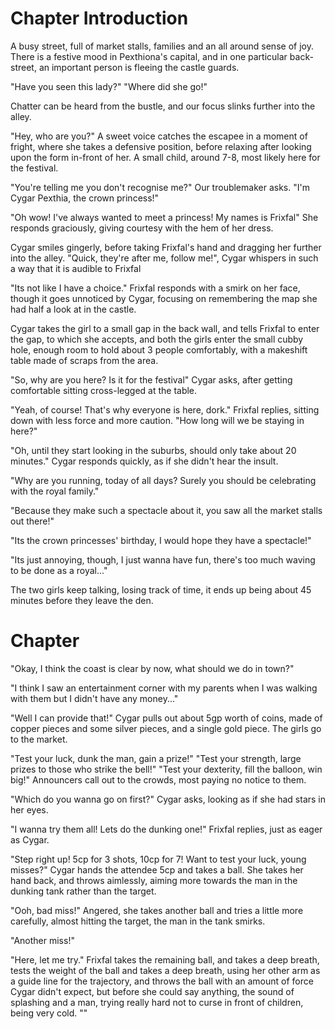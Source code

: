 # Chapter Introduction

A busy street, full of market stalls, families and an all around sense of joy. There is a festive mood in Pexthiona's capital, and in one particular back-street, an important person is fleeing the castle guards.

"Have you seen this lady?"
"Where did she go!"

Chatter can be heard from the bustle, and our focus slinks further into the alley. 

"Hey, who are you?" A sweet voice catches the escapee in a moment of fright, where she takes a defensive position, before relaxing after looking upon the form in-front of her. A small child, around 7-8, most likely here for the festival. 

"You're telling me you don't recognise me?" Our troublemaker asks. "I'm Cygar Pexthia, the crown princess!"

"Oh wow! I've always wanted to meet a princess! My names is Frixfal" She responds graciously, giving courtesy with the hem of her dress. 

Cygar smiles gingerly, before taking Frixfal's hand and dragging her further into the alley. "Quick, they're after me, follow me!", Cygar whispers in such a way that it is audible to Frixfal

"Its not like I have a choice." Frixfal responds with a smirk on her face, though it goes unnoticed by Cygar, focusing on remembering the map she had half a look at in the castle.

Cygar takes the girl to a small gap in the back wall, and tells Frixfal to enter the gap, to which she accepts, and both the girls enter the small cubby hole, enough room to hold about 3 people comfortably, with a makeshift table made of scraps from the area.

"So, why are you here? Is it for the festival" Cygar asks, after getting comfortable sitting cross-legged at the table.

"Yeah, of course! That's why everyone is here, dork." Frixfal replies, sitting down with less force and more caution. "How long will we be staying in here?"

"Oh, until they start looking in the suburbs, should only take about 20 minutes." Cygar responds quickly, as if she didn't hear the insult.

"Why are you running, today of all days? Surely you should be celebrating with the royal family."

"Because they make such a spectacle about it, you saw all the market stalls out there!"

"Its the crown princesses' birthday, I would hope they have a spectacle!"

"Its just annoying, though, I just wanna have fun, there's too much waving to be done as a royal..."

The two girls keep talking, losing track of time, it ends up being about 45 minutes before they leave the den.

# Chapter 

"Okay, I think the coast is clear by now, what should we do in town?"

"I think I saw an entertainment corner with my parents when I was walking with them but I didn't have any money..."

"Well I can provide that!" Cygar pulls out about 5gp worth of coins, made of copper pieces and some silver pieces, and a single gold piece. The girls go to the market.

"Test your luck, dunk the man, gain a prize!"
"Test your strength, large prizes to those who strike the bell!"
"Test your dexterity, fill the balloon, win big!"
Announcers call out to the crowds, most paying no notice to them.

"Which do you wanna go on first?" Cygar asks, looking as if she had stars in her eyes.

"I wanna try them all! Lets do the dunking one!" Frixfal replies, just as eager as Cygar.

"Step right up! 5cp for 3 shots, 10cp for 7! Want to test your luck, young misses?" Cygar hands the attendee 5cp and takes a ball. She takes her hand back, and throws aimlessly, aiming more towards the man in the dunking tank rather than the target.

"Ooh, bad miss!" Angered, she takes another ball and tries a little more carefully, almost hitting the target, the man in the tank smirks.

"Another miss!"

"Here, let me try." Frixfal takes the remaining ball, and takes a deep breath, tests the weight of the ball and takes a deep breath, using her other arm as a guide line for the trajectory, and throws the ball with an amount of force Cygar didn't expect, but before she could say anything, the sound of splashing and a man, trying really hard not to curse in front of children, being very cold.
""